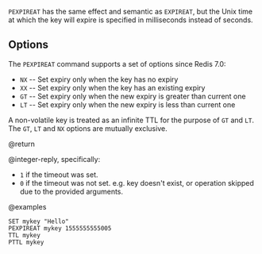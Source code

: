 `PEXPIREAT` has the same effect and semantic as `EXPIREAT`, but the Unix time at
which the key will expire is specified in milliseconds instead of seconds.

## Options

The `PEXPIREAT` command supports a set of options since Redis 7.0:

* `NX` -- Set expiry only when the key has no expiry
* `XX` -- Set expiry only when the key has an existing expiry
* `GT` -- Set expiry only when the new expiry is greater than current one
* `LT` -- Set expiry only when the new expiry is less than current one

A non-volatile key is treated as an infinite TTL for the purpose of `GT` and `LT`.
The `GT`, `LT` and `NX` options are mutually exclusive.

@return

@integer-reply, specifically:

* `1` if the timeout was set.
* `0` if the timeout was not set. e.g. key doesn't exist, or operation skipped due to the provided arguments.

@examples

```cli
SET mykey "Hello"
PEXPIREAT mykey 1555555555005
TTL mykey
PTTL mykey
```
